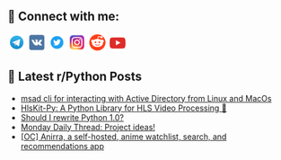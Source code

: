 ## 🔎 Connect with me:
[<img src="https://github.com/bullbesh/bullbesh/blob/main/images/Telegram.png" width="32" height="32" />](https://t.me/bullbesh)
[<img src="https://github.com/bullbesh/bullbesh/blob/main/images/VK.png" width="32" height="32" />](https://vk.com/bullbesh)
[<img src="https://github.com/bullbesh/bullbesh/blob/main/images/Twitter.png" width="32" height="32" />](https://twitter.com/bullbesh1)
[<img src="https://github.com/bullbesh/bullbesh/blob/main/images/Instagram.png" width="32" height="32" />](https://www.instagram.com/bullbesh)
[<img src="https://github.com/bullbesh/bullbesh/blob/main/images/Reddit.png" width="32" height="32" />](https://www.reddit.com/user/bullbesh)
[<img src="https://github.com/bullbesh/bullbesh/blob/main/images/YouTube.png" width="32" height="32" />](https://www.youtube.com/channel/UCtfjRs6uzgq5mfm8S06WTcg)

## 📕 Latest r/Python Posts
<!-- BLOG-POST-LIST:START -->
- [msad cli for interacting with Active Directory from Linux and MacOs](https://www.reddit.com/r/Python/comments/1k48gvr/msad_cli_for_interacting_with_active_directory/)
- [HlsKit-Py: A Python Library for HLS Video Processing 🚀](https://www.reddit.com/r/Python/comments/1k4457m/hlskitpy_a_python_library_for_hls_video_processing/)
- [Should I rewrite Python 1.0?](https://www.reddit.com/r/Python/comments/1k41cmf/should_i_rewrite_python_10/)
- [Monday Daily Thread: Project ideas!](https://www.reddit.com/r/Python/comments/1k404cv/monday_daily_thread_project_ideas/)
- [[OC] Anirra, a self-hosted, anime watchlist, search, and recommendations app](https://www.reddit.com/r/Python/comments/1k3zzph/oc_anirra_a_selfhosted_anime_watchlist_search_and/)
<!-- BLOG-POST-LIST:END -->
